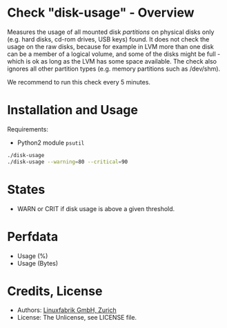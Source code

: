 # Check "disk-usage" - Overview

Measures the usage of all mounted disk _partitions_ on physical disks only (e.g. hard disks, cd-rom drives, USB keys) found. It does not check the usage on the raw disks, because for example in LVM more than one disk can be a member of a logical volume, and some of the disks might be full - which is ok as long as the LVM has some space available. The check also ignores all other partition types (e.g. memory partitions such as /dev/shm).

We recommend to run this check every 5 minutes.


# Installation and Usage

Requirements:
* Python2 module `psutil`

```bash
./disk-usage
./disk-usage --warning=80 --critical=90
```

# States

* WARN or CRIT if disk usage is above a given threshold.


# Perfdata

* Usage (%)
* Usage (Bytes)


# Credits, License

* Authors: [Linuxfabrik GmbH, Zurich](https://www.linuxfabrik.ch)
* License: The Unlicense, see LICENSE file.